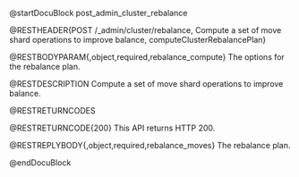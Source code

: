 
@startDocuBlock post_admin_cluster_rebalance

@RESTHEADER{POST /_admin/cluster/rebalance, Compute a set of move shard operations to improve balance, computeClusterRebalancePlan}

@RESTBODYPARAM{,object,required,rebalance_compute}
The options for the rebalance plan.

@RESTDESCRIPTION
Compute a set of move shard operations to improve balance.

@RESTRETURNCODES

@RESTRETURNCODE{200}
This API returns HTTP 200.

@RESTREPLYBODY{,object,required,rebalance_moves}
The rebalance plan.

@endDocuBlock
